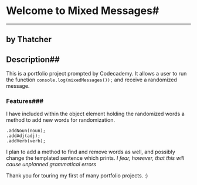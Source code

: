 # Welcome to Mixed Messages#
---
by Thatcher
---
## Description##
This is a portfolio project prompted by Codecademy.
It allows a user to run the function `console.log(mixedMessages());` and receive a randomized message.

### Features###
I have included within the object element holding the randomized words a method to add new words for randomization.
```
.addNoun(noun);
.addAdj(adj);
.addVerb(verb);
```
I plan to add a method to find and remove words as well, and possibly change the templated sentence which prints.
    *I fear, however, that this will cause unplanned grammatical errors*

Thank you for touring my first of many portfolio projects. :)